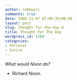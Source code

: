 ```yaml
---
author: robmyers
comments: true
date: 2006-11-07 07:09:35+00:00
layout: post
slug: thought-for-the-day-8
title: Thought For The Day
wordpress_id: 1160
categories:
- Personal
- Satire
---
```


_What would Nixon do?_  
  
- Richard Nixon.  



